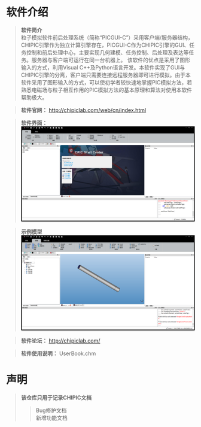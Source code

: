 软件介绍
====
> **软件简介** </br>
粒子模拟软件前后处理系统（简称“PICGUI-C”）采用客户端/服务器结构，CHIPIC引擎作为独立计算引擎存在，PICGUI-C作为CHIPIC引擎的GUI、任务控制和前后处理中心，主要实现几何建模、任务控制、后处理及表达等任务。服务器与客户端可运行在同一台机器上。
该软件的优点是采用了图形输入的方式，利用Visual C++及Python语言开发。本软件实现了GUI与CHIPIC引擎的分离，客户端只需要连接远程服务器即可进行模拟。由于本软件采用了图形输入的方式，可以使初学者较快速地掌握PIC模拟方法，若熟悉电磁场与粒子相互作用的PIC模拟方法的基本原理和算法对使用本软件帮助极大。

> **软件官网：** http://chipiclab.com/web/cn/index.html </br>

> **软件界面：**  </br>
 ![mainInterface](https://github.com/zhao-zhou/CHIPIC/blob/master/picture/mainInterface.png)
 
 > **示例模型**
![mainInterface](https://github.com/zhao-zhou/CHIPIC/blob/master/picture/demo.png)

> **软件论坛：** http://chipiclab.com/ 

> **软件使用说明：** UserBook.chm

声明
====
> **该仓库只用于记录CHIPIC文档**
>> Bug修护文档</br>
>> 新增功能文档</br>



